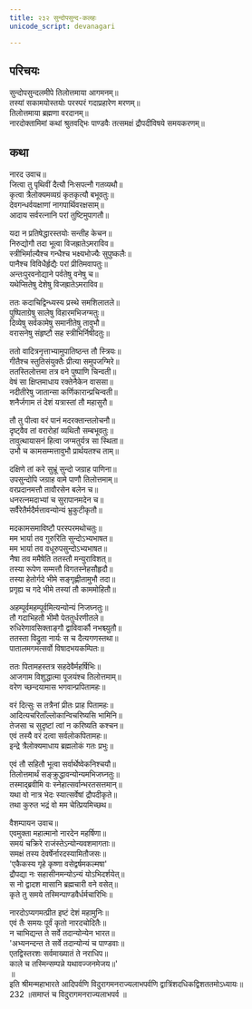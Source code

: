 ```yaml
---
title: २३२ सुन्दोपसुन्द-कलहः
unicode_script: devanagari

---
```

## परिचयः

सुन्दोपसुन्दलमीपे तिलोत्तमाया आगमनम्॥  
तस्यां सकामयोस्तयोः परस्परं गदाप्रहारेण मरणम्॥  
तिलोत्तमाया ब्रह्मणा वरदानम्॥  
नारदोक्तामिमां कथां श्रुतवद्भिः पाण्डवैः तत्समक्षं द्रौपदीविषये समयकरणम्॥  

## कथा

नारद उवाच॥  
जित्वा तु पृथिवीं दैत्यौ निःसपत्नौ गतव्यथौ॥  
कृत्वा त्रैलोक्यमव्यग्रं कृतकृत्यौ बभूवतुः॥  
देवगन्धर्वयक्षाणां नागपार्थिवरक्षसाम्॥  
आदाय सर्वरत्नानि परां तुष्टिमुपागतौ॥  

यदा न प्रतिषेद्धारस्तयोः सन्तीह केचन॥  
निरुद्योगौ तदा भूत्वा विजह्रातेऽमराविव॥  
स्त्रीभिर्माल्यैश्च गन्धैश्च भक्ष्यभोज्यैः सुपुष्कलैः॥  
पानैश्च विविधैर्हृद्यैः परां प्रीतिमवापतुः॥  
अन्तःपुरवनोद्याने पर्वतेषु वनेषु च॥  
यथेप्सितेषु देशेषु विजह्रातेऽमराविव॥  

ततः कदाचिद्विन्ध्यस्य प्रस्थे समशिलातले॥  
पुष्पिताग्रेषु सालेषु विहारमभिजग्मतुः॥  
दिव्येषु सर्वकामेषु समानीतेषु तावुभौ॥  
वरासनेषु संहृष्टौ सह स्त्रीभिर्निषीदतुः॥  

ततो वादित्रनृत्ताभ्यामुपातिष्ठन्त तौ स्त्रियः॥  
गीतैश्च स्तुतिसंयुक्तैः प्रीत्या समुपजग्मिरे॥  
ततस्तिलोत्तमा तत्र वने पुष्पाणि चिन्वती॥  
वेषं सा क्षिप्तमाधाय रक्तेनैकेन वाससा॥  
नदीतीरेषु जातान्सा कर्णिकारान्प्रचिन्वती॥  
शनैर्जगाम तं देशं यत्रास्तां तौ महासुरौ॥  

तौ तु पीत्वा वरं पानं मदरक्तान्तलोचनौ॥  
दृष्ट्वैव तां वरारोहां व्यथितौ सम्बभूवतुः॥  
तावुत्थायासनं हित्वा जग्मतुर्यत्र सा स्थिता॥  
उभौ च कामसम्मत्तावुभौ प्रार्थयतश्च ताम्॥  

दक्षिणे तां करे सुभ्रूं सुन्दो जग्राह पाणिना॥  
उपसुन्दोपि जग्राह वामे पाणौ तिलोत्तमाम्॥  
वरप्रदानमत्तौ तावौरसेन बलेन च॥  
धनरत्नमदाभ्यां च सुरापानमदेन च॥  
सर्वैरेतैर्मदैर्मत्तावन्योन्यं भ्रुकुटीकृतौ॥  

मदकामसमाविष्टौ परस्परमथोचतुः॥  
मम भार्या तव गुरुरिति सुन्दोऽभ्यभाषत॥  
मम भार्या तव वधूरुपसुन्दोऽभ्यभाषत॥  
नैषा तव ममैषेति ततस्तौ मन्युराविशत्॥  
तस्या रूपेण सम्मत्तौ विगतस्नेहसौहृदौ॥  
तस्या हेतोर्गदे भीमे सङ्गृह्णीतामुभौ तदा॥  
प्रगृह्य च गदे भीमे तस्यां तौ काममोहितौ॥  

अहम्पूर्वमहम्पूर्वमित्यन्योन्यं निजघ्नतुः॥  
तौ गदाभिहतौ भीमौ पेततुर्धरणीतले॥  
रुधिरेणावसिक्ताङ्गौ द्वाविवार्कौ नभश्च्युतौ॥  
ततस्ता विद्रुता नार्यः स च दैत्यगणस्तथा॥  
पातालमगमत्सर्वो विषादभयकम्पितः॥  

ततः पितामहस्तत्र सहदेवैर्महर्षिभिः॥  
आजगाम विशुद्धात्मा पूजयंश्च तिलोत्तमाम्॥  
वरेण च्छन्दयामास भगवान्प्रपितामहः॥  

वरं दित्सुः स तत्रैनां प्रीतः प्राह पितामहः॥  
आदित्यचरिताँल्लोकान्विचरिष्यसि भामिनि॥  
तेजसा च सुदृष्टां त्वां न करिष्यति कश्चन॥  
एवं तस्यै वरं दत्वा सर्वलोकपितामहः॥  
इन्द्रे त्रैलोक्यमाधाय ब्रह्मलोकं गतः प्रभुः॥  

एवं तौ सहितौ भूत्वा सर्वार्थेष्वेकनिश्चयौ॥  
तिलोत्तमार्थं सङ्क्रुद्धावन्योन्यमभिजघ्नतुः॥  
तस्माद्ब्रवीमि वः स्नेहात्सर्वान्भरतसत्तमान्॥  
यथा वो नात्र भेदः स्यात्सर्वेषां द्रौपदीकृते॥  
तथा कुरुत भद्रं वो मम चेत्प्रियमिच्छथ॥  

वैशम्पायन उवाच॥  
एवमुक्ता महात्मानो नारदेन महर्षिणा॥  
समयं चक्रिरे राजंस्तेऽन्योन्यवशमागताः॥  
समक्षं तस्य देवर्षेर्नारदस्यामितौजसः॥  
'एकैकस्य गृहे कृष्णा वसेद्वर्षमकल्मषा'  
द्रौपद्या नः सहासीनमन्योऽन्यं योऽभिदर्शयेत्॥  
स नो द्वादश मासानि ब्रह्मचारी वने वसेत्॥  
कृते तु समये तस्मिन्पाण्डवैर्धर्मचारिभिः॥  

नारदोऽप्यगमत्प्रीत इष्टं देशं महामुनिः॥  
एवं तैः समयः पूर्वं कृतो नारदचोदितैः॥  
न चाभिद्यन्त ते सर्वे तदान्योन्येन भारत॥  
'अभ्यनन्दन्त ते सर्वे तदान्योन्यं च पाण्डवाः॥  
एतद्विस्तरशः सर्वमाख्यातं ते नराधिप॥  
काले च तस्मिन्सम्पन्ने यथावज्जनमेजय॥'  
॥  
इति श्रीमन्महाभारते आदिपर्वणि विदुरागमनराज्यलाभपर्वणि द्वात्रिंशदधिकद्विशततमोऽध्यायः॥  
232 ॥समाप्तं च विदुरागमनराज्यलाभपर्व ॥  